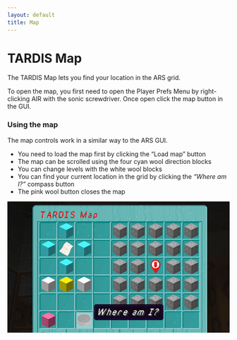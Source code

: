 ```yaml
---
layout: default
title: Map
---
```


# TARDIS Map

The TARDIS Map lets you find your location in the ARS grid.

To open the map, you first need to open the Player Prefs Menu by right-clicking AIR with the sonic screwdriver. Once open click the map button in the GUI.

### Using the map

The map controls work in a similar way to the ARS GUI.

- You need to load the map first by clicking the “Load map” button
- The map can be scrolled using the four cyan wool direction blocks
- You can change levels with the white wool blocks
- You can find your current location in the grid by clicking the _“Where am I?”_ compass button
- The pink wool button closes the map

![TARDIS Map](images/docs/tardis_map.jpg)

